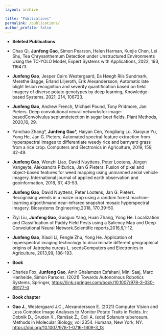 ```yaml
---
layout: archive

title: "Publications"
permalink: /publications/
author_profile: false
---
```




* **Seleted Publications** 

* Chao Qi, **Junfeng Gao**, Simon Pearson, Helen Harman, Kunjie Chen, Lei Shu, Tea Chrysanthemum Detection under Unstructured Environments Using the TC-YOLO Model, Expert Systems with Applications, 2022, 193, 116473.

* **Junfeng Gao**, Jesper Cairo Westergaard, Ea Høegh Riis Sundmark, Merethe Bagge, Erland Liljeroth, Erik Alexandersson; Automatic late blight lesion recognition and severity quantification based on field imagery of diverse potato genotypes by deep learning, Knowledge-based Systems, 2021, 214, 106723.

* **Junfeng Gao**, Andrew French, Michael Pound, Tony Pridmore, Jan Pieters. Deep convolutional neural networksfor image-basedConvolvulus sepiumdetection in sugar beet fields, Plant Methods, 2020,16, 29. 

* Yanchao Zhang*, **Junfeng Gao***, Haiyan Cen, Yongliang Lu, Xiaoyue Yu, Yong He, Jan G. Pieters; Automated spectral feature extraction from hyperspectral images to differentiate weedy rice and barnyard grass from a rice crop. Computers and Electronics in Agriculture, 2019, 159, 42-49. 

* **Junfeng Gao**, Wenzhi Liao, David Nuyttens, Peter Lootens,  Jürgen Vangeyte, Aleksandra Pižurica, Jan G Pieters. Fusion of pixel and object-based features for weed mapping using unmanned aerial vehicle imagery. International journal of applied earth observation and geoinformation, 2018, 67, 43-53.

* **Junfeng Gao**, David Nuyttens, Peter Lootens, Jan G. Pieters. Recognising weeds in a maize crop using a random forest machine-learning algorithmand near-infrared snapshot mosaic hyperspectral imagery. Biosystems Engineering,2018, 170,39-50.

* Ziyi Liu, **Junfeng Gao**, Guoguo Yang, Huan Zhang, Yong He. Localization and Classification of Paddy Field Pests using a Saliency Map and Deep Convolutional Neural Network.Scientific reports,2016,6,1-12.

* **Junfeng Gao**, Xiaoli Li, Fengle Zhu, Yong He. Application of hyperspectral imaging technology to discriminate different geographical origins of Jatropha curcas L. seedsComputers and Electronics in Agriculture, 2013,99, 186-193.

* **Book**

* Charles Fox, **Junfeng Gao**, Amir Ghalamzan Esfahani, Mini Saaj, Marc Hanheide, Simon Parsons. (2021) Towards Autonomous Robotics Systems, Springer, https://link.springer.com/book/10.1007/978-3-030-89177-0

* **Book chapter** 

* **Gao J.**, Westergaard J.C., Alexandersson E. (2021) Computer Vision and Less Complex Image Analyses to Monitor Potato Traits in Fields. In: Dobnik D., Gruden K., Ramšak Ž., Coll A. (eds) Solanum tuberosum. Methods in Molecular Biology, vol 2354. Humana, New York, NY. https://doi.org/10.1007/978-1-0716-1609-3_13









<!-- 
* **Zhu, Z.** and Hu, H. (2018). Robot learning from demonstration in robotic assembly: A survey. <var>Robotics</var>, 7(2):17.
    * Learning from demonstration (LfD) has been used to help robots to implement manipulation tasks autonomously, in particular, to learn manipulation behaviours from observing the motion executed by human demonstrators. This paper reviews recent research and development in the field of LfD. The main focus is placed on how to demonstrate the example behaviours to the robot in assembly operations, and how to extract the manipulation features for robot learning and generating imitative behaviours. Diverse metrics are analysed to evaluate the performance of robot imitation learning. Specifically, the application of LfD in robotic assembly is a focal point in this paper. [Download paper](http://zuyuanzhu.github.io/files/Zhu2018-Survey.pdf)

* **Zhu, Z.**, Hu, H. and Gu, D., 2018, September. Robot Performing Peg-in-Hole Operations by Learning from Human Demonstration. In <var>2018 10th Computer Science and Electronic Engineering Conference (CEEC)</var> (pp. 30-35). IEEE. -->






<!-- {% if author.googlescholar %}
  You can also find my articles on <u><a href="{{author.googlescholar}}">my Google Scholar profile</a>.</u>
{% endif %}

{% include base_path %}

{% for post in site.publications reversed %}
  {% include archive-single.html %}
{% endfor %} -->

